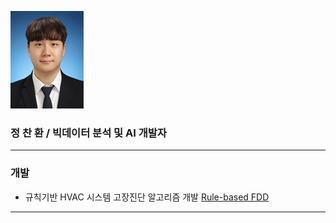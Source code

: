 ![poster](./증명사진.png)
### 정 찬 환 / 빅데이터 분석 및 AI 개발자
***
### 개발
- 규칙기반 HVAC 시스템 고장진단 알고리즘 개발 [Rule-based FDD](https://github.com/chanhoan/chanhoan_Github/tree/main/Rule_Based_FDD)
*** 
